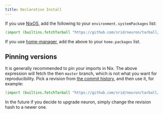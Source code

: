 ```yaml
---
title: Declarative Install
---
```


If you use [NixOS](https://nixos.org/), add the following to your `environment.systemPackages` list:


```nix
(import (builtins.fetchTarball "https://github.com/srid/neuron/tarball/master") {})
```

If you use [home-manager](https://github.com/rycee/home-manager), add the above to your `home.packages` list.

## Pinning versions

It is generally recommended to pin your imports in Nix. The above expression will fetch the then `master` branch, which is not what you want for reproducibility. Pick a revision from [the commit history](https://github.com/srid/neuron/commits/master), and then use it, for example:

```nix
(import (builtins.fetchTarball "https://github.com/srid/neuron/tarball/85459ecc4b1e51784db53ed40f3823d3ed980b4e") {})
```

In the future if you decide to upgrade neuron, simply change the revision hash to a newer one.
